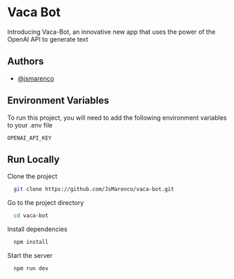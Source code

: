 
# Vaca Bot

Introducing Vaca-Bot, an innovative new app that uses the power of the OpenAI API to generate text

## Authors

- [@jsmarenco](https://www.github.com/jsmarenco)


## Environment Variables

To run this project, you will need to add the following environment variables to your .env file

`OPENAI_API_KEY`

## Run Locally

Clone the project

```bash
  git clone https://github.com/JsMarenco/vaca-bot.git
```

Go to the project directory

```bash
  cd vaca-bot
```

Install dependencies

```bash
  npm install
```

Start the server

```bash
  npm run dev
```

